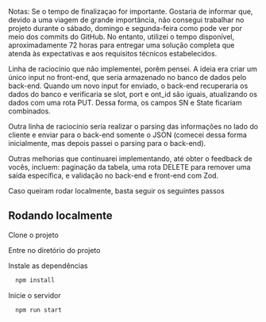 Notas: Se o tempo de finalizaçao for importante.
Gostaria de informar que, devido a uma viagem de grande importância, não consegui trabalhar no projeto durante o sábado, domingo e segunda-feira como pode ver por meio dos commits do GitHub. No entanto, utilizei o tempo disponível, aproximadamente 72 horas para entregar uma solução completa que atenda às expectativas e aos requisitos técnicos estabelecidos.

Linha de raciocínio que não implementei, porêm pensei. A ideia era criar um único input no front-end, que seria armazenado no banco de dados pelo back-end. Quando um novo input for enviado, o back-end recuperaria os dados do banco e verificaria se slot, port e ont_id são iguais, atualizando os dados com uma rota PUT. Dessa forma, os campos SN e State ficariam combinados.

Outra linha de raciocínio seria realizar o parsing das informações no lado do cliente e enviar para o back-end somente o JSON (comecei dessa forma inicialmente, mas depois passei o parsing para o back-end).

Outras melhorias que continuarei implementando, até obter o feedback de vocês, incluem: paginação da tabela, uma rota DELETE para remover uma saída específica, e validação no back-end e front-end com Zod.

Caso queiram rodar localmente, basta seguir os seguintes passos

## Rodando localmente

Clone o projeto

Entre no diretório do projeto

Instale as dependências

```bash
  npm install
```

Inicie o servidor

```bash
  npm run start
```
